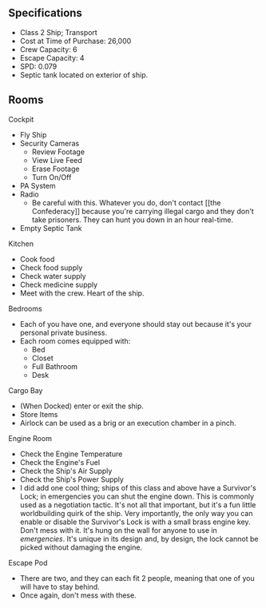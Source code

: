 ## Specifications
- Class 2 Ship; Transport
- Cost at Time of Purchase: 26,000
- Crew Capacity: 6
- Escape Capacity: 4
- SPD: 0.079
- Septic tank located on exterior of ship.

## Rooms
Cockpit
- Fly Ship
- Security Cameras
	- Review Footage
	- View Live Feed
	- Erase Footage
	- Turn On/Off
- PA System
- Radio
	- Be careful with this. Whatever you do, don't contact [[the Confederacy]] because you're carrying illegal cargo and they don't take prisoners. They can hunt you down in an hour real-time.
- Empty Septic Tank

Kitchen
- Cook food
- Check food supply
- Check water supply
- Check medicine supply
- Meet with the crew. Heart of the ship.

Bedrooms
- Each of you have one, and everyone should stay out because it's your personal private business. 
- Each room comes equipped with:
	- Bed
	- Closet
	- Full Bathroom
	- Desk

Cargo Bay
- (When Docked) enter or exit the ship. 
- Store Items
- Airlock can be used as a brig or an execution chamber in a pinch.

Engine Room
- Check the Engine Temperature
- Check the Engine's Fuel
- Check the Ship's Air Supply
- Check the Ship's Power Supply
- I did add one cool thing; ships of this class and above have a Survivor's Lock; in emergencies you can shut the engine down. This is commonly used as a negotiation tactic. It's not all that important, but it's a fun little worldbuilding quirk of the ship. Very importantly, the only way you can enable or disable the Survivor's Lock is with a small brass engine key. Don't mess with it. It's hung on the wall for anyone to use in *emergencies*. It's unique in its design and, by design, the lock cannot be picked without damaging the engine.

Escape Pod
- There are two, and they can each fit 2 people, meaning that one of you will have to stay behind.
- Once again, don't mess with these.